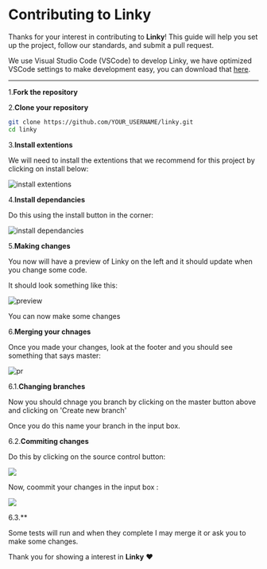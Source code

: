 # Contributing to Linky

Thanks for your interest in contributing to **Linky**! This guide will help you set up the project, follow our standards, and submit a pull request.

We use Visual Studio Code (VSCode) to develop Linky, we have optimized VSCode settings to make development easy, you can download that [here](https://code.visualstudio.com/Download).

---
1.**Fork the repository**

2.**Clone your repository**
   
   ```bash
   git clone https://github.com/YOUR_USERNAME/linky.git
   cd linky
   ```

3.**Install extentions**

   
We will need to install the extentions that we recommend for this project by clicking on install below: 

![install extentions](https://github.com/user-attachments/assets/77c516a5-7cc6-4c4d-a9af-a31df53678dd)

4.**Install dependancies**

Do this using the install button in the corner:

![install dependancies](https://github.com/user-attachments/assets/a077b71c-e823-4191-94a7-e8576b55ae7f)


5.**Making changes**

You now will have a preview of Linky on the left and it should update when you change some code.

It should look something like this:

![preview](https://github.com/user-attachments/assets/879b23d1-e012-489c-bc32-9545b9a57c6b)

You can now make some changes


6.**Merging your chnages**

Once you made your changes, look at the footer and you should see something that says master: 

![pr](https://github.com/user-attachments/assets/909f8110-cf2d-45be-b725-3378a9ae20d0)

6.1.**Changing branches**

Now you should chnage you branch by clicking on the master button above and clicking on 'Create new branch'

Once you do this name your branch in the input box.

6.2.**Commiting changes**

Do this by clicking on the source control button:

![](https://github.com/user-attachments/assets/d0901e07-2a5f-4c93-9b28-26c73c1ac79b)

Now, coommit your changes in the input box :

![](https://github.com/user-attachments/assets/e320aa21-2e9e-4468-8671-0af8ef012159)

6.3.**







   
Some tests will run and when they complete I may merge it or ask you to make some changes.

Thank you for showing a interest in **Linky** ❤️
   
